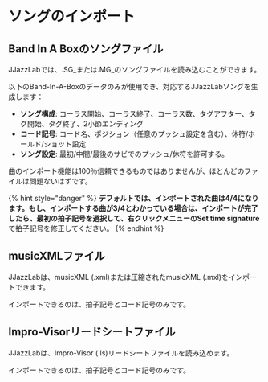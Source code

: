 # ソングのインポート

## Band In A Boxのソングファイル

JJazzLabでは、.SG_または.MG_のソングファイルを読み込むことができます。

以下のBand-In-A-Boxのデータのみが使用でき、対応するJJazzLabソングを生成します：

* **ソング構成**: コーラス開始、コーラス終了、コーラス数、タグアフター、タグ開始、タグ終了、2小節エンディング
* **コード記号**: コード名、ポジション（任意のプッシュ設定を含む）、休符/ホールド/ショット設定
* **ソング設定**: 最初/中間/最後のサビでのプッシュ/休符を許可する。

曲のインポート機能は100％信頼できるものではありませんが、ほとんどのファイルは問題ないはずです。

{% hint style="danger" %}
**デフォルトでは、インポートされた曲は4/4になります。**もし、インポートする曲が3/4とわかっている場合は、インポートが完了したら、最初の拍子記号を選択して、右クリックメニューの**Set time signature**で拍子記号を修正してください。
{% endhint %}

## musicXMLファイル

JJazzLabは、musicXML \(.xml\)または圧縮されたmusicXML \(.mxl\)をインポートできます。 

インポートできるのは、拍子記号とコード記号のみです。

## Impro-Visorリードシートファイル

JJazzLabは、Impro-Visor \(.ls\)リードシートファイルを読み込めます。 

インポートできるのは、拍子記号とコード記号のみです。



